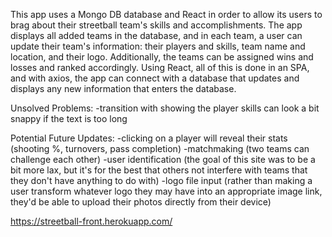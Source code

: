 This app uses a Mongo DB database and React in order to allow its users to
brag about their streetball team's skills and accomplishments. The app displays
all added teams in the database, and in each team, a user can update their
team's information: their players and skills, team name and location, and their
logo. Additionally, the teams can be assigned wins and losses and ranked
accordingly. Using React, all of this is done in an SPA, and with axios, the
app can connect with a database that updates and displays any new information
that enters the database.

Unsolved Problems:
-transition with showing the player skills can look a bit snappy if the text
is too long

Potential Future Updates:
-clicking on a player will reveal their stats (shooting %, turnovers, pass
completion)
-matchmaking (two teams can challenge each other)
-user identification (the goal of this site was to be a bit more lax, but it's
for the best that others not interfere with teams that they don't have anything
to do with)
-logo file input (rather than making a user transform whatever logo they may
have into an appropriate image link, they'd be able to upload their photos
directly from their device)

https://streetball-front.herokuapp.com/
